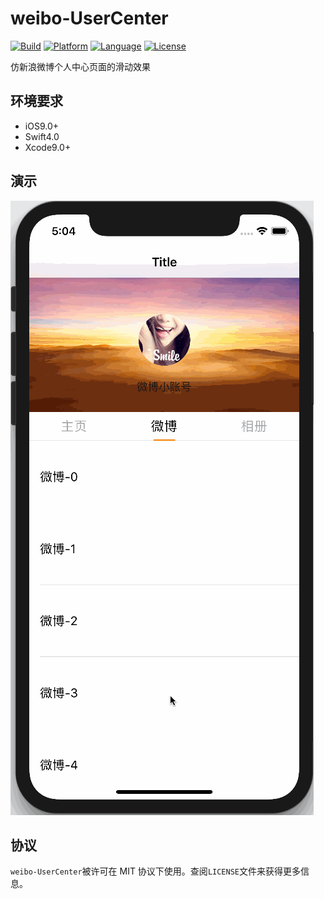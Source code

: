 # weibo-UserCenter

[![Build](https://img.shields.io/wercker/ci/wercker/docs.svg)]()
[![Platform](https://img.shields.io/badge/platform-iOS-blue.svg?style=flat)]()
[![Language](https://img.shields.io/badge/platform-Swift-blue.svg?style=flat)]()
[![License](https://img.shields.io/badge/license-MIT-orange.svg?style=flat)]()


仿新浪微博个人中心页面的滑动效果


## 环境要求

- iOS9.0+
- Swift4.0
- Xcode9.0+


## 演示

[![GIF](./preview.gif)]()

## 协议

`weibo-UserCenter`被许可在 MIT 协议下使用。查阅`LICENSE`文件来获得更多信息。
